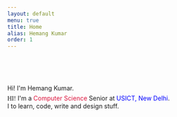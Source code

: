 ```yaml
---
layout: default
menu: true
title: Home
alias: Hemang Kumar
order: 1
---
```

<br><br>
<div class="links row">
   <div class="ic">
      <span class="fa-stack fa-lg">
      <i class="fa fa-circle google fa-stack-2x"></i>
      <a class ="google link" href="mailto:hemangsk@gmail.com" data-toggle="tooltip" title="hemangsk@gmail.com"><i class="fa fa-google fa-stack-1x"></i></a>
      </span>
   </div>
   <div class="ic">
      <span class="fa-stack fa-lg">
      <i class="fa fa-circle linkedin fa-stack-2x"></i>
      <a class ="linkedin link" href="http://linkedin.com/in/hemangkumar" data-toggle="tooltip" title="@hemangkumar"><i class="fa fa-linkedin   fa-stack-1x"></i></a>
      </span>
   </div>
   <div class="ic">
      <span class="fa-stack fa-lg">
      <i class="fa fa-circle twitter fa-stack-2x"></i>
      <a class ="twitter link" href="http://twitter.com/hemang_kumar" data-toggle="tooltip" title="@hemang_kumar"><i class="fa fa-twitter   fa-stack-1x"></i></a>
      </span>
   </div>
   <div class="ic">
      <span class="fa-stack fa-lg">
      <i class="fa fa-circle fire fa-stack-2x"></i>
      <a class ="codecamp link" href="http://freecodecamp.com/hemangsk" data-toggle="tooltip" title="Free Code Camp"><i class="fa fa-fire   fa-stack-1x"></i></a>
      </span>
   </div>
</div>
<br>
<div class="name row" style="margin-bottom: 0.4em !important;">Hi! I'm Hemang Kumar.</div>

<div class="row">
   <div class="welcome center">
      <span style="font-family:'Neucha' !important;">HI!</span> I'm a <span style="color:crimson">Computer Science</span> Senior at <span style="color:blue">USICT, New Delhi</span>.<br> I <i style="color: red" class="fa fa-heart wel"></i> to learn, code, write and design stuff.
   </div>
</div>
<br>
<div class="links row">
   <div class="ic">
      <span class="fa-stack fa-lg">
      <i class="fa fa-circle github fa-stack-2x"></i>
      <a class ="github link" href="http://github.com/hemangsk" data-toggle="tooltip" title="@hemangsk"><i class="fa fa-github fa-stack-1x"></i></a>
      </span>
   </div>
   <div class="ic">
      <span class="fa-stack fa-lg">
      <i class="fa fa-circle fb fa-stack-2x"></i>
      <a class ="fb link" href="https://www.facebook.com/hemangkr" data-toggle="tooltip" title="fb/hemangkr"><i class="fa fa-facebook fa-stack-1x"></i></a>
      </span>
   </div>
   <div class="ic">
      <span class="fa-stack fa-lg">
      <i class="fa fa-circle pinterest fa-stack-2x"></i>
      <a class ="twitter link" href="https://www.pinterest.com/hemangsk" data-toggle="tooltip" title="pinterest/hemangsk"><i class="fa fa-pinterest fa-stack-1x"></i></a>
      </span>
   </div>
   <div class="ic">
      <span class="fa-stack fa-lg">
      <i class="fa fa-circle camera fa-stack-2x"></i>
      <a class ="twitter link" href="#" data-toggle="tooltip" title="Snapchat/Hemang"><i class="fa fa-camera fa-stack-1x"></i></a>
      </span>
   </div>
</div>
<br><br>
